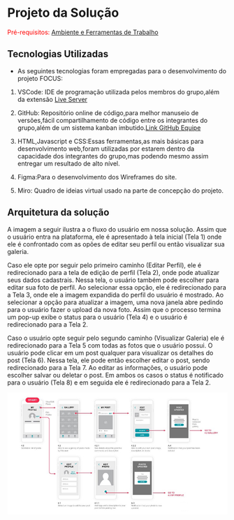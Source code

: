 # Projeto da Solução

<span style="color:red">Pré-requisitos: <a href="4-Gestão-Configuração.md"> Ambiente e Ferramentas de Trabalho</a></span>

## Tecnologias Utilizadas

* As seguintes tecnologias foram empregadas para o desenvolvimento do projeto FOCUS:

 1. VSCode: IDE de programação utilizada pelos membros do grupo,além da extensão [Live Server](https://marketplace.visualstudio.com/items?itemName=ritwickdey.LiveServer)

 2. GitHub: Repositório online de código,para melhor manuseio de versões,fácil compartilhamento de código entre os integrantes do grupo,além de um sistema kanban imbutido.[Link GitHub Equipe](https://github.com/ICEI-PUC-Minas-PMGCC-TI/tiaw-pmg-cc-t-20212-ensino-precario-pcds)

 3. HTML,Javascript e CSS:Essas ferramentas,as mais básicas para desenvolvimento web,foram utilizadas por estarem dentro da capacidade dos integrantes do grupo,mas podendo mesmo assim entregar um resultado de alto nível.

 4. Figma:Para o desenvolvimento dos Wireframes do site.

 5. Miro: Quadro de ideias virtual usado na parte de concepção do projeto.
 
## Arquitetura da solução


A imagem a seguir ilustra a o fluxo do usuário em nossa solução. Assim
que o usuário entra na plataforma, ele é apresentado à tela inicial
(Tela 1) onde ele é confrontado com as opões de editar seu perfil ou
então visualizar sua galeria.

Caso ele opte por seguir pelo primeiro caminho (Editar Perfil), ele é
redirecionado para a tela de edição de perfil (Tela 2), onde pode
atualizar seus dados cadastrais. Nessa tela, o usuário também pode
escolher para editar sua foto de perfil. Ao selecionar essa opção, ele é
redirecionado para a Tela 3, onde ele a imagem expandida do perfil do
usuário é mostrado. Ao selecionar a opção para atualizar a imagem, uma
nova janela abre pedindo para o usuário fazer o upload da nova foto.
Assim que o processo termina um pop-up exibe o status para o usuário
(Tela 4) e o usuário é redirecionado para a Tela 2.

Caso o usuário opte seguir pelo segundo caminho (Visualizar Galeria) ele
é redirecionado para a Tela 5 com todas as fotos que o usuário possui. O
usuário pode clicar em um post qualquer para visualizar os detalhes do
post (Tela 6). Nessa tela, ele pode então escolher editar o post, sendo
redirecionado para a Tela 7. Ao editar as informações, o usuário pode
escolher salvar ou deletar o post. Em ambos os casos o status é
notificado para o usuário (Tela 8) e em seguida ele é redirecionado
para a Tela 2.

![Exemplo de UserFlow](images/userflow.jpg)
